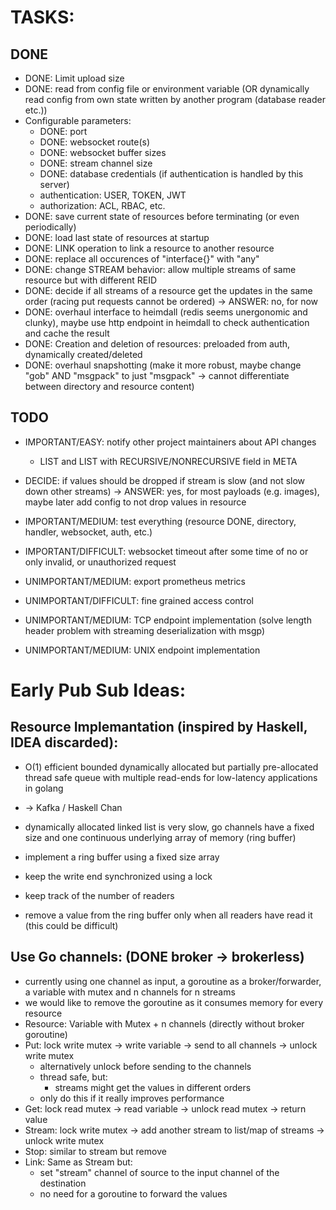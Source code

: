 # TASKS:
## DONE
- DONE: Limit upload size
- DONE: read from config file or environment variable
  (OR dynamically read config from own state written by another program (database reader etc.))
- Configurable parameters:
  - DONE: port
  - DONE: websocket route(s)
  - DONE: websocket buffer sizes
  - DONE: stream channel size
  - DONE: database credentials (if authentication is handled by this server)
  - authentication: USER, TOKEN, JWT
  - authorization: ACL, RBAC, etc.
- DONE: save current state of resources before terminating (or even periodically)
- DONE: load last state of resources at startup
- DONE: LINK operation to link a resource to another resource
- DONE: replace all occurences of "interface{}" with "any"
- DONE: change STREAM behavior: allow multiple streams of same resource but with different REID
- DONE: decide if all streams of a resource get the updates in the same order (racing put requests cannot be ordered) -> ANSWER: no, for now
- DONE: overhaul interface to heimdall (redis seems unergonomic and clunky), maybe use http endpoint in heimdall to check authentication and cache the result
- DONE: Creation and deletion of resources: preloaded from auth, dynamically created/deleted
- DONE: overhaul snapshotting (make it more robust, maybe change "gob" AND "msgpack" to just "msgpack" -> cannot differentiate between directory and resource content)

## TODO
- IMPORTANT/EASY: notify other project maintainers about API changes
  - LIST and LIST with RECURSIVE/NONRECURSIVE field in META

- DECIDE: if values should be dropped if stream is slow (and not slow down other streams) -> ANSWER: yes, for most payloads (e.g. images), maybe later add config to not drop values in resource

- IMPORTANT/MEDIUM: test everything (resource DONE, directory, handler, websocket, auth, etc.)
- IMPORTANT/DIFFICULT: websocket timeout after some time of no or only invalid, or unauthorized request

- UNIMPORTANT/MEDIUM: export prometheus metrics
- UNIMPORTANT/DIFFICULT: fine grained access control
- UNIMPORTANT/MEDIUM: TCP endpoint implementation (solve length header problem with streaming deserialization with msgp)
- UNIMPORTANT/MEDIUM: UNIX endpoint implementation

# Early Pub Sub Ideas:
## Resource Implemantation (inspired by Haskell, IDEA discarded):

- O(1) efficient bounded dynamically allocated but partially pre-allocated thread safe queue with multiple read-ends for low-latency applications in golang
- -> Kafka / Haskell Chan

- dynamically allocated linked list is very slow, go channels have a fixed size and one continuous underlying array of memory (ring buffer)
- implement a ring buffer using a fixed size array
- keep the write end synchronized using a lock
- keep track of the number of readers
- remove a value from the ring buffer only when all readers have read it (this could be difficult)

## Use Go channels: (DONE broker -> brokerless)

- currently using one channel as input, a goroutine as a broker/forwarder, a variable with mutex and n channels for n streams
- we would like to remove the goroutine as it consumes memory for every resource
- Resource: Variable with Mutex + n channels (directly without broker goroutine)
- Put: lock write mutex -> write variable -> send to all channels -> unlock write mutex
  - alternatively unlock before sending to the channels
  - thread safe, but:
    - streams might get the values in different orders
  - only do this if it really improves performance
- Get: lock read mutex -> read variable -> unlock read mutex -> return value
- Stream: lock write mutex -> add another stream to list/map of streams -> unlock write mutex
- Stop: similar to stream but remove
- Link: Same as Stream but:
  - set "stream" channel of source to the input channel of the destination
  - no need for a goroutine to forward the values
